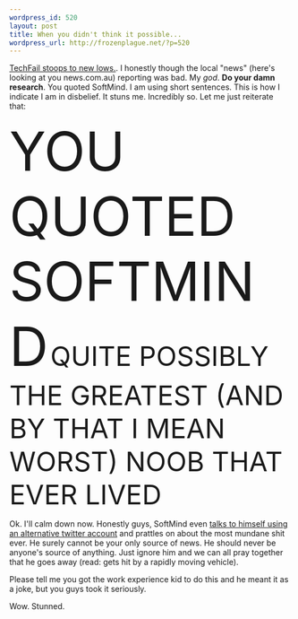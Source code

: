 ```yaml
--- 
wordpress_id: 520
layout: post
title: When you didn't think it possible...
wordpress_url: http://frozenplague.net/?p=520
---
```

<a href='http://www.techcrunch.com/2009/04/23/rubyonrailsorg-domain-derailed-by-hacker/'>TechFail stoops to new lows.</a>. I honestly though the local "news" (here's looking at you news.com.au) reporting was bad. My *god*. <strong>Do your damn research</strong>. You quoted SoftMind. I am using short sentences. This is how I indicate I am in disbelief. It stuns me. Incredibly so. Let me just reiterate that:

<font style='font-size:72pt'>YOU QUOTED SOFTMIND</font>
<font style='font-size:36pt'> QUITE POSSIBLY THE GREATEST (AND BY THAT I MEAN WORST) NOOB THAT EVER LIVED</font>

Ok. I'll calm down now. Honestly guys, SoftMind even <a href="http://twitter.com/WebReservoir/status/1563836044">talks to himself using an alternative twitter account</a> and prattles on about the most mundane shit ever. He surely cannot be your only source of news. He should never be anyone's source of anything. Just ignore him and we can all pray together that he goes away (read: gets hit by a rapidly moving vehicle). 

Please tell me you got the work experience kid to do this and he meant it as a joke, but you guys took it seriously.

Wow. Stunned.
